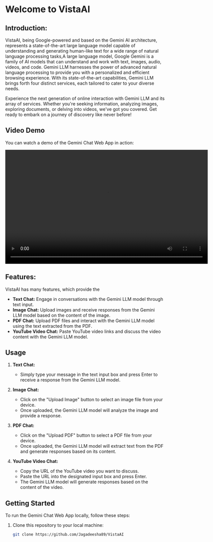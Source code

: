 # Welcome to VistaAI

## Introduction:
VistaAI, being Google-powered and based on the Gemini AI architecture, represents a state-of-the-art large language model capable of understanding and generating human-like text for a wide range of natural language processing tasks,A large language model, Google Gemini is a family of AI models that can understand and work with text, images, audio, videos, and code. Gemini LLM harnesses the power of advanced natural language processing to provide you with a personalized and efficient browsing experience. With its state-of-the-art capabilities, Gemini LLM brings forth four distinct services, each tailored to cater to your diverse needs.

Experience the next generation of online interaction with Gemini LLM and its array of services. Whether you're seeking information, analyzing images, exploring documents, or delving into videos, we've got you covered. Get ready to embark on a journey of discovery like never before!

## Video Demo

You can watch a demo of the Gemini Chat Web App in action:

<video width="640" height="360" controls>
  <source Videos="Videos/Webvideo.mp4" type="video/mp4">
  Your browser does not support the video tag.
</video>

## Features:
VistaAI has many features, which provide the 

- **Text Chat:** Engage in conversations with the Gemini LLM model through text input.
- **Image Chat:** Upload images and receive responses from the Gemini LLM model based on the content of the image.
- **PDF Chat:** Upload PDF files and interact with the Gemini LLM model using the text extracted from the PDF.
- **YouTube Video Chat:** Paste YouTube video links and discuss the video content with the Gemini LLM model.

## Usage

1. **Text Chat:**
   - Simply type your message in the text input box and press Enter to receive a response from the Gemini LLM model.

2. **Image Chat:**
   - Click on the "Upload Image" button to select an image file from your device.
   - Once uploaded, the Gemini LLM model will analyze the image and provide a response.

3. **PDF Chat:**
   - Click on the "Upload PDF" button to select a PDF file from your device.
   - Once uploaded, the Gemini LLM model will extract text from the PDF and generate responses based on its content.

4. **YouTube Video Chat:**
   - Copy the URL of the YouTube video you want to discuss.
   - Paste the URL into the designated input box and press Enter.
   - The Gemini LLM model will generate responses based on the content of the video.


## Getting Started

To run the Gemini Chat Web App locally, follow these steps:

1. Clone this repository to your local machine:

   ```bash
   git clone https://github.com/Jagadeesha89/VistaAI


